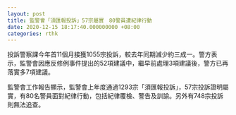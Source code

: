```yaml
---
layout: post
title: 監警會「須匯報投訴」57宗屬實　80警員遭紀律行動
date: 2020-12-15 18:17:40.000000000 +08:00
categories: rthk
---
```


投訴警察課今年首11個月接獲1055宗投訴，較去年同期減少約三成一。警方表示，監警會因應反修例事件提出的52項建議中，繼早前處理3項建議後，警方已再落實多7項建議。

監警會工作報告顯示，監警會上年度通過1293宗「須匯報投訴」，57宗投訴證明屬實，有80名警員面對紀律行動，包括紀律覆檢、警告及訓諭。另外有748宗投訴則無法追查。
